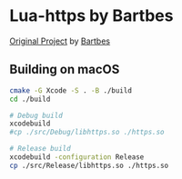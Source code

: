 # Lua-https by Bartbes

[Original Project](https://bitbucket.org/bartbes/lua-https) by [Bartbes](https://bitbucket.org/bartbes/)

## Building on macOS

```bash
cmake -G Xcode -S . -B ./build
cd ./build

# Debug build
xcodebuild
#cp ./src/Debug/libhttps.so ./https.so

# Release build
xcodebuild -configuration Release
cp ./src/Release/libhttps.so ./https.so
```